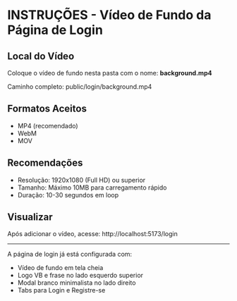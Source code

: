 ﻿# INSTRUÇÕES - Vídeo de Fundo da Página de Login

## Local do Vídeo
Coloque o vídeo de fundo nesta pasta com o nome: **background.mp4**

Caminho completo: public/login/background.mp4

## Formatos Aceitos
- MP4 (recomendado)
- WebM
- MOV

## Recomendações
- Resolução: 1920x1080 (Full HD) ou superior
- Tamanho: Máximo 10MB para carregamento rápido
- Duração: 10-30 segundos em loop

## Visualizar
Após adicionar o vídeo, acesse: http://localhost:5173/login

---
 A página de login já está configurada com:
- Vídeo de fundo em tela cheia
- Logo VB e frase no lado esquerdo superior
- Modal branco minimalista no lado direito
- Tabs para Login e Registre-se
